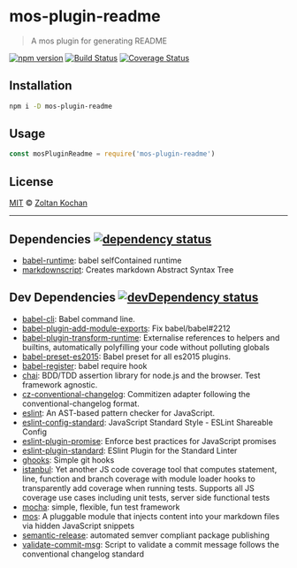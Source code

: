 <!--@h1([pkg.name])-->
# mos-plugin-readme
<!--/@-->

<!--@blockquote([pkg.description])-->
> A mos plugin for generating README
<!--/@-->

<!--@shields('npm', 'travis', 'coveralls')-->
[![npm version](https://img.shields.io/npm/v/mos-plugin-readme.svg)](https://www.npmjs.com/package/mos-plugin-readme) [![Build Status](https://img.shields.io/travis/mosjs/mos-plugin-readme/master.svg)](https://travis-ci.org/mosjs/mos-plugin-readme) [![Coverage Status](https://img.shields.io/coveralls/mosjs/mos-plugin-readme/master.svg)](https://coveralls.io/r/mosjs/mos-plugin-readme?branch=master)
<!--/@-->

## Installation

```sh
npm i -D mos-plugin-readme
```

## Usage

```js
const mosPluginReadme = require('mos-plugin-readme')
```

## License

[MIT](./LICENSE) © [Zoltan Kochan](http://kochan.io)

* * *

<!--@dependencies({ shield: true })-->
## <a name="dependencies">Dependencies</a> [![dependency status](https://img.shields.io/david/mosjs/mos-plugin-readme/master.svg)](https://david-dm.org/mosjs/mos-plugin-readme/master)

- [babel-runtime](https://github.com/babel/babel/blob/master/packages): babel selfContained runtime
- [markdownscript](https://github.com/zkochan/markdownscript): Creates markdown Abstract Syntax Tree

<!--/@-->

<!--@devDependencies({ shield: true })-->
## <a name="dev-dependencies">Dev Dependencies</a> [![devDependency status](https://img.shields.io/david/dev/mosjs/mos-plugin-readme/master.svg)](https://david-dm.org/mosjs/mos-plugin-readme/master#info=devDependencies)

- [babel-cli](https://github.com/babel/babel/blob/master/packages): Babel command line.
- [babel-plugin-add-module-exports](https://github.com/59naga/babel-plugin-add-module-exports): Fix babel/babel#2212
- [babel-plugin-transform-runtime](https://github.com/babel/babel/blob/master/packages): Externalise references to helpers and builtins, automatically polyfilling your code without polluting globals
- [babel-preset-es2015](https://github.com/babel/babel/blob/master/packages): Babel preset for all es2015 plugins.
- [babel-register](https://github.com/babel/babel/blob/master/packages): babel require hook
- [chai](https://github.com/chaijs/chai): BDD/TDD assertion library for node.js and the browser. Test framework agnostic.
- [cz-conventional-changelog](https://github.com/commitizen/cz-conventional-changelog): Commitizen adapter following the conventional-changelog format.
- [eslint](https://github.com/eslint/eslint): An AST-based pattern checker for JavaScript.
- [eslint-config-standard](https://github.com/feross/eslint-config-standard): JavaScript Standard Style - ESLint Shareable Config
- [eslint-plugin-promise](https://github.com/xjamundx/eslint-plugin-promise): Enforce best practices for JavaScript promises
- [eslint-plugin-standard](https://github.com/xjamundx/eslint-plugin-standard): ESlint Plugin for the Standard Linter
- [ghooks](https://github.com/gtramontina/ghooks): Simple git hooks
- [istanbul](https://github.com/gotwarlost/istanbul): Yet another JS code coverage tool that computes statement, line, function and branch coverage with module loader hooks to transparently add coverage when running tests. Supports all JS coverage use cases including unit tests, server side functional tests
- [mocha](https://github.com/mochajs/mocha): simple, flexible, fun test framework
- [mos](https://github.com/mosjs/mos): A pluggable module that injects content into your markdown files via hidden JavaScript snippets
- [semantic-release](https://github.com/semantic-release/semantic-release): automated semver compliant package publishing
- [validate-commit-msg](https://github.com/kentcdodds/validate-commit-msg): Script to validate a commit message follows the conventional changelog standard

<!--/@-->
